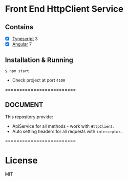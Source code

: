 # Front End HttpClient Service

## Contains

- [x] [Typescript](https://www.typescriptlang.org/) 3
- [x] [Angular](https://github.com/angular) 7

## Installation & Running

```
$ npm start
```
- Check project at port `4100`

=========================

## DOCUMENT

This repository provide:
- ApiService for all methods - work with `HttpClient`.
- Auto setting headers for all requests with `interceptor`.

=========================

# License

MIT
